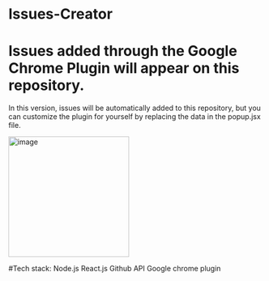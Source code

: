 # Issues-Creator

# Issues added through the Google Chrome Plugin will appear on this repository.

In this version, issues will be automatically added to this repository, but you can customize the plugin for yourself by replacing the data in the popup.jsx file.

<img width="238" alt="image" src="https://user-images.githubusercontent.com/106486742/219953887-964a8529-aa80-4e8e-9fd9-d0b66ed47cf2.png">


#Tech stack: 
Node.js
React.js
Github API
Google chrome plugin

